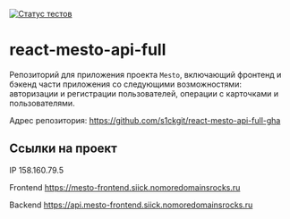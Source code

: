 [![Статус тестов](../../actions/workflows/tests.yml/badge.svg)](../../actions/workflows/tests.yml)

# react-mesto-api-full
Репозиторий для приложения проекта `Mesto`, включающий фронтенд и бэкенд части приложения со следующими возможностями: авторизации и регистрации пользователей, операции с карточками и пользователями. 

Адрес репозитория: https://github.com/s1ckgit/react-mesto-api-full-gha
## Ссылки на проект

IP 158.160.79.5

Frontend https://mesto-frontend.siick.nomoredomainsrocks.ru

Backend https://api.mesto-frontend.siick.nomoredomainsrocks.ru

